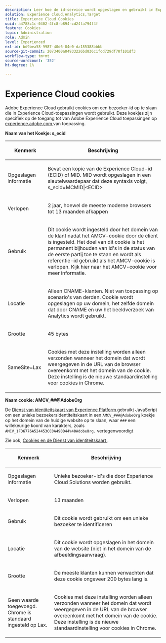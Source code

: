 ```yaml
---
description: Leer hoe de id-service wordt opgeslagen en gebruikt in Experience Cloud-toepassingen.
solution: Experience Cloud,Analytics,Target
title: Experience Cloud Cookies
uuid: a4788c1c-0402-4fc8-b894-cd24fa794f4f
feature: Cookies
topic: Administration
role: Admin
level: Experienced
exl-id: bd9bea58-9987-40d6-84e0-da185388bbbb
source-git-commit: 2073400a04933226bd036c1fcd729df70f101df3
workflow-type: tm+mt
source-wordcount: '352'
ht-degree: 1%

---
```


# Experience Cloud cookies

Adobe Experience Cloud gebruikt cookies om een bezoeker-id op te slaan die in Experience Cloud-toepassingen wordt gebruikt. Deze koekjes zijn specifiek op de toegang tot van Adobe Experience Cloud toepassingen op [ experience.adobe.com ](https://experience.adobe.com) van toepassing.

**Naam van het Koekje: s_ecid**

<table id="table_FF4C70D3D4CC425BA65162D5A9504F7D"> 
 <thead> 
  <tr> 
   <th colname="col1" class="entry"> <p>Kenmerk </p> </th> 
   <th colname="col2" class="entry"> <p>Beschrijving </p> </th> 
  </tr> 
 </thead>
 <tbody> 
  <tr> 
   <td colname="col1"> <p>Opgeslagen informatie </p> </td> 
   <td colname="col2"> <p> Bevat een kopie van de Experience Cloud-id (ECID) of MID. MID wordt opgeslagen in een sleutelwaardepaar dat deze syntaxis volgt, s_ecid=MCMID|&lt;ECID&gt; </p> </td> 
  </tr> 
  <tr> 
   <td colname="col1"> <p> Verlopen </p> </td> 
   <td colname="col2"> <p>2 jaar, hoewel de meeste moderne browsers tot 13 maanden afkappen</p> </td> 
  </tr> 
  <tr> 
   <td colname="col1"> <p> Gebruik </p> </td> 
   <td colname="col2"> <p>Dit cookie wordt ingesteld door het domein van de klant nadat het AMCV-cookie door de client is ingesteld. Het doel van dit cookie is het permanent bijhouden van id's in de status van de eerste partij toe te staan en wordt als referentie-id gebruikt als het AMCV-cookie is verlopen. Kijk hier naar het AMCV-cookie voor meer informatie. </p> </td> 
  </tr> 
  <tr> 
   <td colname="col1"> <p> Locatie </p> </td> 
   <td colname="col2"> <p>Alleen CNAME-klanten. Niet van toepassing op scenario's van derden. Cookie wordt opgeslagen op uw domein, het zelfde domein dat door CNAME en uw het beeldverzoek van Analytics wordt gebruikt. </p> </td> 
  </tr> 
  <tr> 
   <td colname="col1"> <p> Grootte </p> </td> 
   <td colname="col2"> <p>45 bytes </p> </td> 
  </tr> 
  <tr> 
   <td colname="col1"> <p> SameSite=Lax </p> </td> 
   <td colname="col2"> <p>Cookies met deze instelling worden alleen verzonden wanneer het domein dat wordt weergegeven in de URL van de browser overeenkomt met het domein van de cookie. Deze instelling is de nieuwe standaardinstelling voor cookies in Chrome.</p> </td> 
  </tr> 
 </tbody> 
</table>

**Naam cookie: AMCV_##@AdobeOrg**

De [ Dienst van identiteitskaart van Experience Platform ](https://experienceleague.adobe.com/docs/id-service/using/home.html) gebruikt JavaScript om een unieke bezoekersidentiteitskaart in een `AMCV_###@AdobeOrg` koekje op het domein van de huidige website op te slaan, waar `###` een willekeurige koord van karakters, zoals `AMCV_1FD6776A524453CC0A490D44%40AdobeOrg.` vertegenwoordigt

Zie ook, [ Cookies en de Dienst van identiteitskaart ](https://experienceleague.adobe.com/docs/id-service/using/intro/cookies.html).

<table id="table_1883C0836C1E4AF5A262FBF5000C1B11"> 
 <thead> 
  <tr> 
   <th colname="col1" class="entry"> <p>Kenmerk </p> </th> 
   <th colname="col2" class="entry"> <p>Beschrijving </p> </th> 
  </tr> 
 </thead>
 <tbody> 
  <tr> 
   <td colname="col1"> <p>Opgeslagen informatie </p> </td> 
   <td colname="col2"> <p> Unieke bezoeker-id's die door Experience Cloud Solutions worden gebruikt. </p> </td> 
  </tr> 
  <tr> 
   <td colname="col1"> <p> Verlopen </p> </td> 
   <td colname="col2"> <p> 13 maanden </p> </td> 
  </tr> 
  <tr> 
   <td colname="col1"> <p> Gebruik </p> </td> 
   <td colname="col2"> <p> Dit cookie wordt gebruikt om een unieke bezoeker te identificeren </p> </td> 
  </tr> 
  <tr> 
   <td colname="col1"> <p> Locatie </p> </td> 
   <td colname="col2"> <p> Dit cookie wordt opgeslagen in het domein van de website (niet in het domein van de afbeeldingsaanvraag). </p> </td> 
  </tr> 
  <tr> 
   <td colname="col1"> <p> Grootte </p> </td> 
   <td colname="col2"> <p> De meeste klanten kunnen verwachten dat deze cookie ongeveer 200 bytes lang is. </p> </td> 
  </tr> 
  <tr> 
   <td colname="col1"> <p>Geen waarde toegevoegd. Chrome is standaard ingesteld op Lax. </p> </td> 
   <td colname="col2"> <p> Cookies met deze instelling worden alleen verzonden wanneer het domein dat wordt weergegeven in de URL van de browser overeenkomt met het domein van de cookie. Deze instelling is de nieuwe standaardinstelling voor cookies in Chrome. </p> </td> 
  </tr> 
 </tbody> 
</table>
